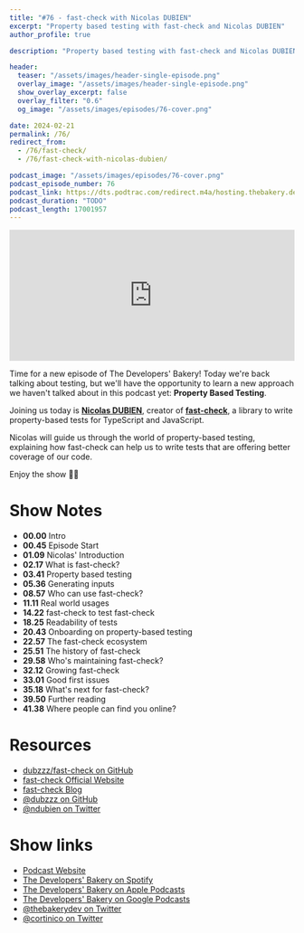 ```yaml
---
title: "#76 - fast-check with Nicolas DUBIEN"
excerpt: "Property based testing with fast-check and Nicolas DUBIEN"
author_profile: true

description: "Property based testing with fast-check and Nicolas DUBIEN"

header:
  teaser: "/assets/images/header-single-episode.png"
  overlay_image: "/assets/images/header-single-episode.png"
  show_overlay_excerpt: false
  overlay_filter: "0.6"
  og_image: "/assets/images/episodes/76-cover.png"

date: 2024-02-21
permalink: /76/
redirect_from:
  - /76/fast-check/
  - /76/fast-check-with-nicolas-dubien/

podcast_image: "/assets/images/episodes/76-cover.png"
podcast_episode_number: 76
podcast_link: https://dts.podtrac.com/redirect.m4a/hosting.thebakery.dev/76-thedevelopersbakery-fast-check.m4a
podcast_duration: "TODO"
podcast_length: 17001957
---
```


<iframe src="https://open.spotify.com/embed-podcast/show/4jV6Yoz7D38sZJlYMzJm3k" width="100%" height="232" frameborder="0" allowtransparency="true" allow="encrypted-media"></iframe>

Time for a new episode of The Developers' Bakery! Today we're back talking about testing, but we'll have the opportunity to learn a new approach we haven't talked about in this podcast yet: **Property Based Testing**.

Joining us today is [**Nicolas DUBIEN**](https://twitter.com/ndubien), creator of [**fast-check**](https://fast-check.dev/), a library to write property-based tests for TypeScript and JavaScript.

Nicolas will guide us through the world of property-based testing, explaining how fast-check can help us to write tests that are offering better coverage of our code.

Enjoy the show 👨‍🍳

# Show Notes

- **00.00** Intro
- **00.45** Episode Start
- **01.09** Nicolas' Introduction
- **02.17** What is fast-check?
- **03.41** Property based testing
- **05.36** Generating inputs
- **08.57** Who can use fast-check?
- **11.11** Real world usages
- **14.22** fast-check to test fast-check
- **18.25** Readability of tests
- **20.43** Onboarding on property-based testing
- **22.57** The fast-check ecosystem
- **25.51** The history of fast-check
- **29.58** Who's maintaining fast-check?
- **32.12** Growing fast-check
- **33.01** Good first issues
- **35.18** What's next for fast-check?
- **39.50** Further reading
- **41.38** Where people can find you online?

# Resources

- <i class="fab fa-github"></i> [dubzzz/fast-check on GitHub](https://github.com/dubzzz/fast-check)
- <i class="fas fa-link"></i> [fast-check Official Website](https://fast-check.dev/)
- <i class="fas fa-link"></i> [fast-check Blog](https://fast-check.dev/blog/)
- <i class="fab fa-github"></i> [@dubzzz on GitHub](https://github.com/dubzzz)
- <i class="fab fa-twitter"></i> [@ndubien on Twitter](https://twitter.com/ndubien)

# Show links

- <i class="fas fa-link"></i> [Podcast Website](https://thebakery.dev)
- <i class="fab fa-spotify"></i> [The Developers' Bakery on Spotify](https://open.spotify.com/show/4jV6Yoz7D38sZJlYMzJm3k?si=AL3ske_0R_CKlEScMhYhug)
- <i class="fas fa-podcast"></i> [The Developers' Bakery on Apple Podcasts](https://podcasts.apple.com/us/podcast/the-developers-bakery/id1542849034)
- <i class="fab fa-google-play"></i> [The Developers' Bakery on Google Podcasts](https://podcasts.google.com/feed/aHR0cHM6Ly90aGViYWtlcnkuZGV2L3BvZGNhc3QueG1s)
- <i class="fab fa-twitter"></i> [@thebakerydev on Twitter](https://twitter.com/thebakerydev)
- <i class="fab fa-twitter"></i> [@cortinico on Twitter](https://twitter.com/cortinico)
